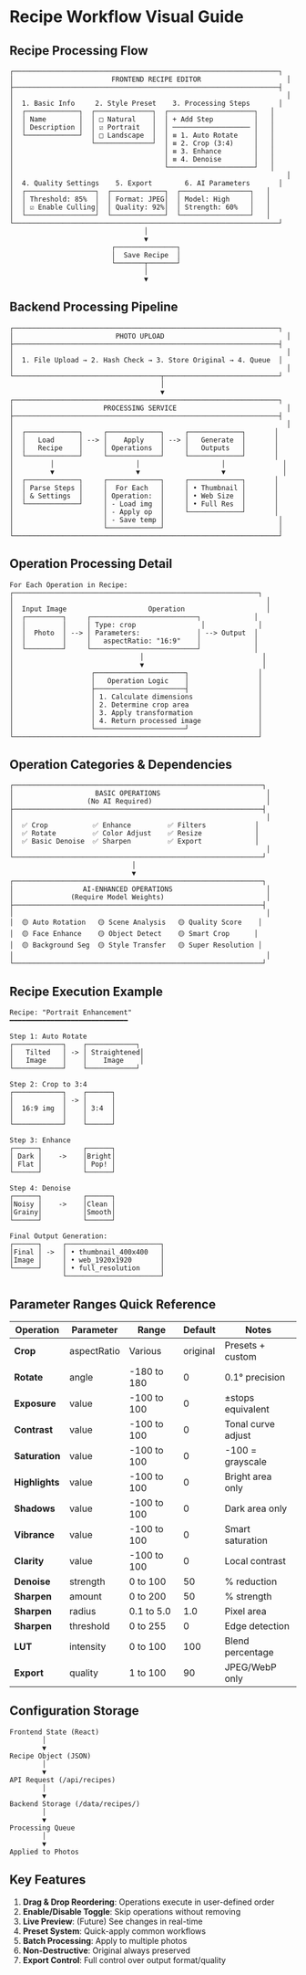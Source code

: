 # Recipe Workflow Visual Guide

## Recipe Processing Flow

```
┌─────────────────────────────────────────────────────────────────┐
│                        FRONTEND RECIPE EDITOR                     │
├─────────────────────────────────────────────────────────────────┤
│                                                                   │
│  1. Basic Info     2. Style Preset    3. Processing Steps       │
│  ┌─────────────┐  ┌──────────────┐  ┌─────────────────────┐   │
│  │ Name        │  │ □ Natural    │  │ + Add Step          │   │
│  │ Description │  │ ☑ Portrait   │  │ ─────────────────── │   │
│  └─────────────┘  │ □ Landscape  │  │ ≡ 1. Auto Rotate    │   │
│                   └──────────────┘  │ ≡ 2. Crop (3:4)     │   │
│                                     │ ≡ 3. Enhance        │   │
│                                     │ ≡ 4. Denoise        │   │
│                                     └─────────────────────┘   │
│                                                                   │
│  4. Quality Settings    5. Export        6. AI Parameters       │
│  ┌─────────────────┐  ┌─────────────┐  ┌─────────────────┐   │
│  │ Threshold: 85%  │  │ Format: JPEG│  │ Model: High     │   │
│  │ ☑ Enable Culling│  │ Quality: 92%│  │ Strength: 60%   │   │
│  └─────────────────┘  └─────────────┘  └─────────────────┘   │
└─────────────────────────────────────────────────────────────────┘
                                 │
                                 ▼
                         ┌───────────────┐
                         │  Save Recipe  │
                         └───────┬───────┘
                                 │
                                 ▼
```

## Backend Processing Pipeline

```
┌─────────────────────────────────────────────────────────────────┐
│                         PHOTO UPLOAD                              │
├─────────────────────────────────────────────────────────────────┤
│                                                                   │
│  1. File Upload → 2. Hash Check → 3. Store Original → 4. Queue  │
│                                                                   │
└────────────────────────────────────┬────────────────────────────┘
                                     │
                                     ▼
┌─────────────────────────────────────────────────────────────────┐
│                      PROCESSING SERVICE                           │
├─────────────────────────────────────────────────────────────────┤
│                                                                   │
│  ┌─────────────┐     ┌─────────────┐     ┌─────────────┐       │
│  │   Load      │ --> │    Apply    │ --> │   Generate  │       │
│  │   Recipe    │     │ Operations  │     │   Outputs   │       │
│  └─────────────┘     └─────────────┘     └─────────────┘       │
│         │                    │                    │              │
│         ▼                    ▼                    ▼              │
│  ┌─────────────┐     ┌─────────────┐     ┌─────────────┐       │
│  │ Parse Steps │     │  For Each   │     │ • Thumbnail │       │
│  │ & Settings  │     │ Operation:  │     │ • Web Size  │       │
│  └─────────────┘     │ - Load img  │     │ • Full Res  │       │
│                      │ - Apply op  │     └─────────────┘       │
│                      │ - Save temp │                            │
│                      └─────────────┘                            │
└─────────────────────────────────────────────────────────────────┘
```

## Operation Processing Detail

```
For Each Operation in Recipe:
┌────────────────────────────────────────────────────────────┐
│                                                              │
│  Input Image                    Operation                    │
│  ┌─────────┐     ┌──────────────────────────┐             │
│  │         │     │ Type: crop                │             │
│  │  Photo  │ --> │ Parameters:              │ --> Output  │
│  │         │     │   aspectRatio: "16:9"    │             │
│  └─────────┘     └──────────────────────────┘             │
│                               │                             │
│                               ▼                             │
│                   ┌──────────────────────┐                 │
│                   │   Operation Logic    │                 │
│                   ├──────────────────────┤                 │
│                   │ 1. Calculate dimensions                │
│                   │ 2. Determine crop area                 │
│                   │ 3. Apply transformation                │
│                   │ 4. Return processed image              │
│                   └──────────────────────┘                 │
└────────────────────────────────────────────────────────────┘
```

## Operation Categories & Dependencies

```
┌─────────────────────────────────────────────────────────────┐
│                    BASIC OPERATIONS                          │
│                  (No AI Required)                            │
├─────────────────────────────────────────────────────────────┤
│                                                              │
│  ✅ Crop           ✅ Enhance         ✅ Filters            │
│  ✅ Rotate         ✅ Color Adjust    ✅ Resize             │
│  ✅ Basic Denoise  ✅ Sharpen         ✅ Export             │
│                                                              │
└─────────────────────────────────────────────────────────────┘
                              │
                              ▼
┌─────────────────────────────────────────────────────────────┐
│                 AI-ENHANCED OPERATIONS                       │
│              (Require Model Weights)                         │
├─────────────────────────────────────────────────────────────┤
│                                                              │
│  🟡 Auto Rotation   🟡 Scene Analysis   🟡 Quality Score    │
│  🟡 Face Enhance    🟡 Object Detect    🟡 Smart Crop      │
│  🟡 Background Seg  🟡 Style Transfer   🟡 Super Resolution │
│                                                              │
└─────────────────────────────────────────────────────────────┘
```

## Recipe Execution Example

```
Recipe: "Portrait Enhancement"
━━━━━━━━━━━━━━━━━━━━━━━━━━━━━

Step 1: Auto Rotate
┌────────────┐    ┌────────────┐
│   Tilted   │ -> │ Straightened│
│   Image    │    │    Image    │
└────────────┘    └────────────┘

Step 2: Crop to 3:4
┌────────────┐    ┌──────┐
│            │ -> │      │
│  16:9 img  │    │ 3:4  │
│            │    │      │
└────────────┘    └──────┘

Step 3: Enhance
┌──────┐          ┌──────┐
│ Dark │    ->    │Bright│
│ Flat │          │ Pop! │
└──────┘          └──────┘

Step 4: Denoise
┌──────┐          ┌──────┐
│Noisy │    ->    │Clean │
│Grainy│          │Smooth│
└──────┘          └──────┘

Final Output Generation:
┌──────┐     ┌───────────────────────┐
│Final │ ->  │ • thumbnail_400x400   │
│Image │     │ • web_1920x1920       │
└──────┘     │ • full_resolution     │
             └───────────────────────┘
```

## Parameter Ranges Quick Reference

| Operation | Parameter | Range | Default | Notes |
|-----------|-----------|-------|---------|-------|
| **Crop** | aspectRatio | Various | original | Presets + custom |
| **Rotate** | angle | -180 to 180 | 0 | 0.1° precision |
| **Exposure** | value | -100 to 100 | 0 | ±stops equivalent |
| **Contrast** | value | -100 to 100 | 0 | Tonal curve adjust |
| **Saturation** | value | -100 to 100 | 0 | -100 = grayscale |
| **Highlights** | value | -100 to 100 | 0 | Bright area only |
| **Shadows** | value | -100 to 100 | 0 | Dark area only |
| **Vibrance** | value | -100 to 100 | 0 | Smart saturation |
| **Clarity** | value | -100 to 100 | 0 | Local contrast |
| **Denoise** | strength | 0 to 100 | 50 | % reduction |
| **Sharpen** | amount | 0 to 200 | 50 | % strength |
| **Sharpen** | radius | 0.1 to 5.0 | 1.0 | Pixel area |
| **Sharpen** | threshold | 0 to 255 | 0 | Edge detection |
| **LUT** | intensity | 0 to 100 | 100 | Blend percentage |
| **Export** | quality | 1 to 100 | 90 | JPEG/WebP only |

## Configuration Storage

```
Frontend State (React)
        │
        ▼
Recipe Object (JSON)
        │
        ▼
API Request (/api/recipes)
        │
        ▼
Backend Storage (/data/recipes/)
        │
        ▼
Processing Queue
        │
        ▼
Applied to Photos
```

## Key Features

1. **Drag & Drop Reordering**: Operations execute in user-defined order
2. **Enable/Disable Toggle**: Skip operations without removing
3. **Live Preview**: (Future) See changes in real-time
4. **Preset System**: Quick-apply common workflows
5. **Batch Processing**: Apply to multiple photos
6. **Non-Destructive**: Original always preserved
7. **Export Control**: Full control over output format/quality